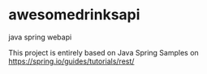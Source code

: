 # awesomedrinksapi
java spring webapi

This project is entirely based on Java Spring Samples on https://spring.io/guides/tutorials/rest/
